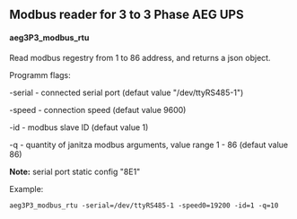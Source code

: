 ## Modbus reader for 3 to 3 Phase AEG UPS

#### aeg3P3_modbus_rtu

Read modbus regestry from 1 to 86 address, and returns a json object.

Programm flags:

-serial - connected serial port (defaut value "/dev/ttyRS485-1")

-speed - connection speed (defaut value 9600)

-id - modbus slave ID (defaut value 1)
	
-q - quantity of janitza modbus arguments, value range 1 - 86 (defaut value 86)

**Note:** serial port static config "8E1" 




Example:

`aeg3P3_modbus_rtu -serial=/dev/ttyRS485-1 -speed0=19200 -id=1 -q=10`
